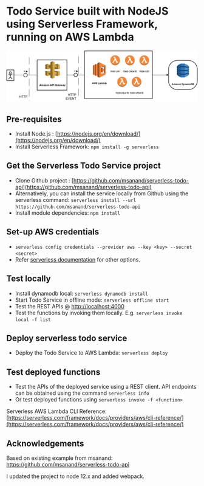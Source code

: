 # Todo Service built with NodeJS using Serverless Framework, running on AWS Lambda

![Serverless Todo Service Architecture](images/sls_todo_architecture.png 'Serverless Todo Service Architecture')

## Pre-requisites

- Install Node.js : [https://nodejs.org/en/download/](https://nodejs.org/en/download/)
- Install Serverless Framework: `npm install -g serverless`

## Get the Serverless Todo Service project

- Clone Github project : [https://github.com/msanand/serverless-todo-api](https://github.com/msanand/serverless-todo-api)
- Alternatively, you can install the service locally from Github using the serverless command: `serverless install --url https://github.com/msanand/serverless-todo-api`
- Install module dependencies: `npm install`

## Set-up AWS credentials

- `serverless config credentials --provider aws --key <key> --secret <secret>`
- Refer [serverless documentation](https://serverless.com/framework/docs/providers/aws/guide/credentials/) for other options.

## Test locally

- Install dynamodb local: `serverless dynamodb install`
- Start Todo Service in offline mode: `serverless offline start`
- Test the REST APIs @ [http://localhost:4000](http://localhost:4000)
- Test the functions by invoking them locally. E.g. `serverless invoke local -f list`

## Deploy serverless todo service

- Deploy the Todo Service to AWS Lambda: `serverless deploy`

## Test deployed functions

- Test the APIs of the deployed service using a REST client. API endpoints can be obtained using the command `serverless info`
- Or test deployed functions using `serverless invoke -f <function>`

Serverless AWS Lambda CLI Reference: [https://serverless.com/framework/docs/providers/aws/cli-reference/](https://serverless.com/framework/docs/providers/aws/cli-reference/)

## Acknowledgements

Based on existing example from msanand: https://github.com/msanand/serverless-todo-api

I updated the project to node 12.x and added webpack.
